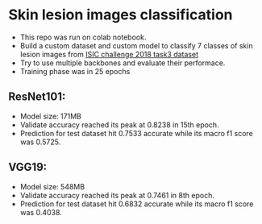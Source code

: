 # Skin lesion images classification
* This repo was run on colab notebook.
* Build a custom dataset and custom model to classify 7 classes of skin lesion images from [ISIC challenge 2018 task3 dataset](https://challenge.isic-archive.com/data/#2018)
* Try to use multiple backbones and evaluate their performace.
* Training phase was in 25 epochs

## ResNet101:
* Model size: 171MB
* Validate accuracy reached its peak at 0.8238 in 15th epoch.
* Prediction for test dataset hit 0.7533 accurate while its macro f1 score was 0.5725.

## VGG19:
* Model size: 548MB
* Validate accuracy reached its peak at 0.7461 in 8th epoch.
* Prediction for test dataset hit 0.6832 accurate while its macro f1 score was 0.4038.
